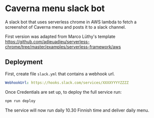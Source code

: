 # Caverna menu slack bot

A slack bot that uses serverless chrome in AWS lambda to fetch a screenshot of Caverna menu and posts it to a slack channel.

First version was adapted from Marco Lüthy's template <https://github.com/adieuadieu/serverless-chrome/tree/master/examples/serverless-framework/aws>

## Deployment

First, create file `slack.yml` that contains a webhook url.

```yaml
WebhookUrl: https://hooks.slack.com/services/XXXXYYYYZZZZ
```

Once Credentials are set up, to deploy the full service run:

```bash
npm run deploy
```

The service will now run daily 10.30 Finnish time and deliver daily menu.
